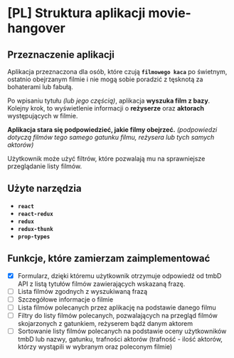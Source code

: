 



# [PL] Struktura aplikacji movie-hangover

## Przeznaczenie aplikacji 

Aplikacja przeznaczona dla osób, które czują **`filmowego kaca`** po świetnym, ostatnio obejrzanym filmie i nie mogą sobie poradzić z tęsknotą za bohaterami lub fabułą.

Po wpisaniu tytułu *(lub jego częścią)*, aplikacja **wyszuka film z bazy**.
Kolejny krok, to wyświetlenie informacji o **reżyserze** oraz **aktorach** występujących w filmie.

**Aplikacja stara się podpowiedzieć, jakie filmy obejrzeć.**
*(podpowiedzi dotyczą filmów tego samego gatunku filmu, reżysera lub tych samych aktorów)*

Użytkownik może użyć filtrów, które pozwalają mu na sprawniejsze przeglądanie listy filmów.

## Użyte narzędzia

- **`react`**
- **`react-redux`**
- **`redux`**
- **`redux-thunk`**
- **`prop-types`**



## Funkcje, które zamierzam zaimplementować

- [x] Formularz, dzięki któremu użytkownik otrzymuje odpowiedź od tmbD API z listą tytułów filmów zawierających wskazaną frazę.
- [ ] Lista filmów zgodnych z wyszukiwaną frazą
- [ ] Szczegółowe informacje o filmie
- [ ] Lista filmów polecanych przez aplikację na podstawie danego filmu
- [ ] Filtry do listy filmów polecanych, pozwalających na przegląd filmów skojarzonych z gatunkiem, reżyserem bądź danym aktorem
- [ ] Sortowanie listy filmów polecanych na podstawie oceny użytkowników tmbD lub nazwy, gatunku, trafności aktorów (trafność - ilość aktorów, którzy wystąpili w wybranym oraz poleconym filmie)